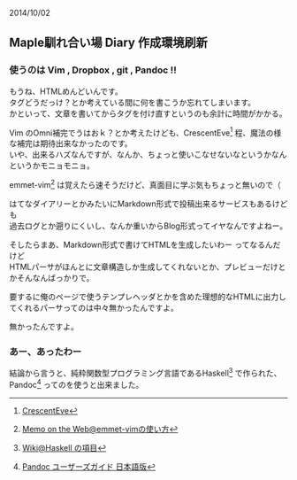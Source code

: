 2014/10/02  

## Maple馴れ合い場 Diary 作成環境刷新

### 使うのは Vim , Dropbox , git , Pandoc !!

もうね、HTMLめんどいんです。  
タグどうだっけ？とか考えている間に何を書こうか忘れてしまいます。  
かといって、文章を書いてからタグを付け直すというのも余計に時間がかかる。

Vim のOmni補完でうはおｋ？とか考えたけども、CrescentEve[^1] 程、魔法の様な補完は期待出来なかったのです。  
いや、出来るハズなんですが、なんか、ちょっと使いこなせないなというかなんというかモニョモニョ。  

emmet-vim[^2] は覚えたら速そうだけど、真面目に学ぶ気もちょっと無いので（

[^1]:[CrescentEve](http://www.kashim.com/)
[^2]:[Memo on the Web@emmet-vimの使い方](http://motw.mods.jp/Vim/emmet-vim.html)

はてなダイアリーとかみたいにMarkdown形式で投稿出来るサービスもあるけども  
過去ログとか遡りにくいし、なんか重いからBlog形式ってイヤなんですよねー。  

そしたらまあ、Markdown形式で書けてHTMLを生成したいわー ってなるんだけど  
HTMLパーサがほんとに文章構造しか生成してくれないとか、プレビューだけとかそんなんばっかりで。  

要するに俺のページで使うテンプレヘッダとかを含めた理想的なHTMLに出力してくれるパーサってのは中々無かったんですよ。  

無かったんですよ。

### あー、あったわー

結論から言うと、純粋関数型プログラミング言語であるHaskell[^3] で作られた、Pandoc[^4] ってのを使うと出来ました。  

[^3]:[Wiki@Haskell の項目](http://ja.wikipedia.org/wiki/Haskell)
[^4]:[Pandoc ユーザーズガイド 日本語版](http://sky-y.github.io/site-pandoc-jp/users-guide/)



